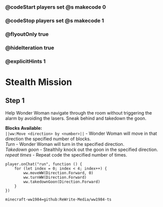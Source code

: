 ### @codeStart players set @s makecode 0
### @codeStop players set @s makecode 1

### @flyoutOnly true
### @hideIteration true
### @explicitHints 1

# Stealth Mission

## Step 1
Help Wonder Woman navigate through the room without triggering the alarm by avoiding the lasers. Sneak behind and takedown the goon.

**Blocks Available:**  
``||ww:Move <direction> by <number>||`` - Wonder Woman will move in that direction the specified number of blocks.  
*Turn <direction>* - Wonder Woman will turn in the specified direction.  
*Takedown goon <direction>* - Stealthily knock out the goon in the specified direction.  
*repeat <number> times* - Repeat code the specified number of times.  

```ghost
player.onChat("run", function () {
    for (let index = 0; index < 4; index++) {
        ww.moveWW(Direction.Forward, 0)
        ww.turnWW(Direction.Forward)
        ww.takedownGoon(Direction.Forward)
    }
})
```
```package
minecraft-ww1984=github:ReWrite-Media/ww1984-ts
```
